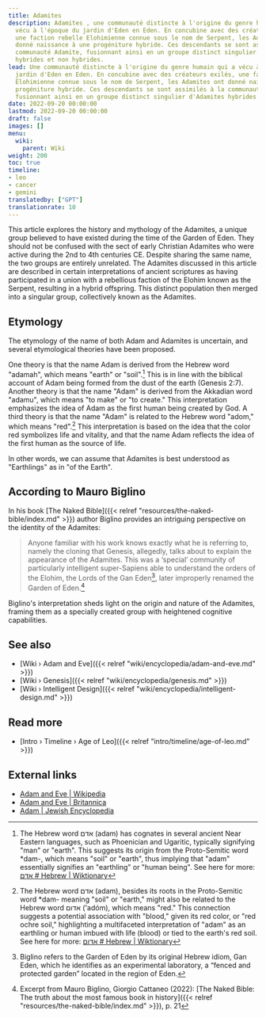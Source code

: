 ```yaml
---
title: Adamites
description: Adamites , une communauté distincte à l'origine du genre humain qui a
  vécu à l'époque du jardin d'Eden en Eden. En concubine avec des créateurs exilés,
  une faction rebelle Elohimienne connue sous le nom de Serpent, les Adamites ont
  donné naissance à une progéniture hybride. Ces descendants se sont assimilés à la
  communauté Adamite, fusionnant ainsi en un groupe distinct singulier d'Adamites
  hybrides et non hybrides.
lead: Une communauté distincte à l'origine du genre humain qui a vécu à l'époque du
  jardin d'Eden en Eden. En concubine avec des créateurs exilés, une faction rebelle
  Elohimienne connue sous le nom de Serpent, les Adamites ont donné naissance à une
  progéniture hybride. Ces descendants se sont assimilés à la communauté Adamite,
  fusionnant ainsi en un groupe distinct singulier d'Adamites hybrides et non hybrides.
date: 2022-09-20 00:00:00
lastmod: 2022-09-20 00:00:00
draft: false
images: []
menu:
  wiki:
    parent: Wiki
weight: 200
toc: true
timeline:
- leo
- cancer
- gemini
translatedby: ["GPT"]
translationrate: 10
---
```


This article explores the history and mythology of the Adamites, a unique group believed to have existed during the time of the Garden of Eden. They should not be confused with the sect of early Christian Adamites who were active during the 2nd to 4th centuries CE. Despite sharing the same name, the two groups are entirely unrelated. The Adamites discussed in this article are described in certain interpretations of ancient scriptures as having participated in a union with a rebellious faction of the Elohim known as the Serpent, resulting in a hybrid offspring. This distinct population then merged into a singular group, collectively known as the Adamites.

## Etymology

The etymology of the name of both Adam and Adamites is uncertain, and several etymological theories have been proposed.

One theory is that the name Adam is derived from the Hebrew word "adamah", which means "earth" or "soil".[^soil] This is in line with the biblical account of Adam being formed from the dust of the earth (Genesis 2:7). Another theory is that the name "Adam" is derived from the Akkadian word "adamu", which means "to make" or "to create." This interpretation emphasizes the idea of Adam as the first human being created by God. A third theory is that the name "Adam" is related to the Hebrew word "adom," which means "red".[^red] This interpretation is based on the idea that the color red symbolizes life and vitality, and that the name Adam reflects the idea of the first human as the source of life.

In other words, we can assume that Adamites is best understood as "Earthlings" as in "of the Earth".

[^soil]: The Hebrew word אדם (adam) has cognates in several ancient Near Eastern languages, such as Phoenician and Ugaritic, typically signifying "man" or "earth". This suggests its origin from the Proto-Semitic word *dam-, which means "soil" or "earth", thus implying that "adam" essentially signifies an "earthling" or "human being". See here for more: [אדם # Hebrew | Wiktionary](https://en.wiktionary.org/wiki/%D7%90%D7%93%D7%9D#Hebrew)

[^red]: The Hebrew word אדם (adam), besides its roots in the Proto-Semitic word *dam- meaning "soil" or "earth," might also be related to the Hebrew word אדום ('adóm), which means "red." This connection suggests a potential association with "blood," given its red color, or "red ochre soil," highlighting a multifaceted interpretation of "adam" as an earthling or human imbued with life (blood) or tied to the earth's red soil. See here for more: [אדום # Hebrew | Wiktionary](https://en.wiktionary.org/wiki/%D7%90%D7%93%D7%95%D7%9D#Hebrew)

## According to Mauro Biglino

In his book [The Naked Bible]({{< relref "resources/the-naked-bible/index.md" >}}) author Biglino provides an intriguing perspective on the identity of the Adamites:

> Anyone familiar with his work knows exactly what he is referring to, namely the cloning that Genesis, allegedly, talks about to explain the appearance of the Adamites. This was a ‘special’ community of particularly intelligent super-Sapiens able to understand the orders of the Elohim, the Lords of the Gan Eden[^gan], later improperly renamed the Garden of Eden.[^familiar]

Biglino's interpretation sheds light on the origin and nature of the Adamites, framing them as a specially created group with heightened cognitive capabilities.

[^gan]: Biglino refers to the Garden of Eden by its original Hebrew idiom, Gan Eden, which he identifies as an experimental laboratory, a “fenced and protected garden” located in the region of Eden.

[^familiar]: Excerpt from Mauro Biglino, Giorgio Cattaneo (2022): [The Naked Bible: The truth about the most famous book in history]({{< relref "resources/the-naked-bible/index.md" >}}), p. 21

## See also

- [Wiki › Adam and Eve]({{< relref "wiki/encyclopedia/adam-and-eve.md" >}})
- [Wiki › Genesis]({{< relref "wiki/encyclopedia/genesis.md" >}})
- [Wiki › Intelligent Design]({{< relref "wiki/encyclopedia/intelligent-design.md" >}})

## Read more

- [Intro › Timeline › Age of Leo]({{< relref "intro/timeline/age-of-leo.md" >}})

## External links

- [Adam and Eve | Wikipedia](https://en.wikipedia.org/wiki/Adam_and_Eve)
- [Adam and Eve | Britannica](https://www.britannica.com/biography/Adam-and-Eve-biblical-literary-figures)
- [Adam | Jewish Encyclopedia](https://jewishencyclopedia.com/articles/758-adam)
